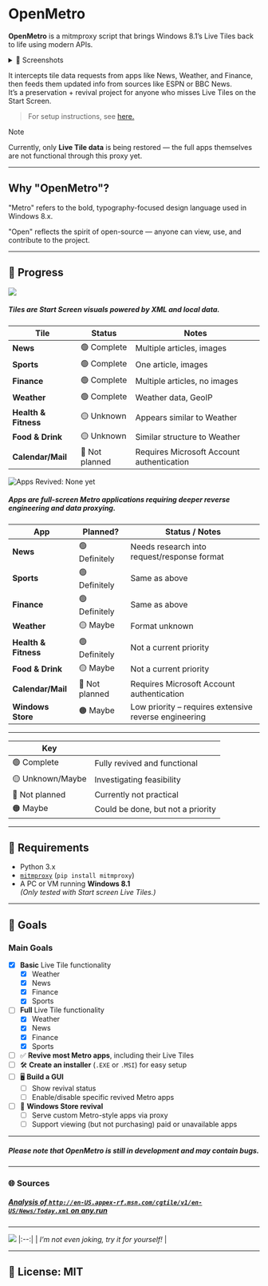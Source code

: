 # OpenMetro

**OpenMetro** is a mitmproxy script that brings Windows 8.1’s Live Tiles back to life using modern APIs.

<details>
<summary>📸 Screenshots</summary>

![LiveTilesStatic](https://github.com/user-attachments/assets/2ffc4aa7-5d50-4523-a0b8-0c2464bd609f)
|:--:| 
| *Live Tiles via OpenMetro* |

![NewsTileUpdate](https://github.com/user-attachments/assets/65d9a13e-cdd4-4d71-8abb-e23f3204b9be)
|:--:| 
| *A Live Tile updating via OpenMetro.* |

</details>

It intercepts tile data requests from apps like News, Weather, and Finance, then feeds them updated info from sources like ESPN or BBC News.  
It’s a preservation + revival project for anyone who misses Live Tiles on the Start Screen.

> For setup instructions, see [here.](./setup.md)

> [!NOTE]
> Currently, only **Live Tile data** is being restored — the full apps themselves are not functional through this proxy yet.

---

## Why "OpenMetro"?

"Metro" refers to the bold, typography-focused design language used in Windows 8.x.

"Open" reflects the spirit of open-source — anyone can view, use, and contribute to the project.

---

## 🚧 Progress 
![](https://img.shields.io/badge/Tiles%20Revived-4%2F7-brightgreen) 
##### Tiles are Start Screen visuals powered by XML and local data.
| Tile                | Status             | Notes                                  |
|---------------------|--------------------|----------------------------------------|
| **News**            | 🟢 Complete         | Multiple articles, images                |
| **Sports**          | 🟢 Complete         | One article, images                      |
| **Finance**         | 🟢 Complete         | Multiple articles, no images             |
| **Weather**         | 🟢 Complete         | Weather data, GeoIP                      |
| **Health & Fitness**| 🟡 Unknown          | Appears similar to Weather               |
| **Food & Drink**    | 🟡 Unknown          | Similar structure to Weather             |
| **Calendar/Mail**   | 🔴 Not planned      | Requires Microsoft Account authentication|

![Apps Revived: None yet](https://img.shields.io/badge/Apps%20Revived%3A-None_yet-darkred)

##### Apps are full-screen Metro applications requiring deeper reverse engineering and data proxying.
| App                  | Planned?         | Status / Notes                                 |
|----------------------|------------------|------------------------------------------------|
| **News**             | 🟢 Definitely     | Needs research into request/response format    |
| **Sports**           | 🟢 Definitely     | Same as above                                  |
| **Finance**          | 🟢 Definitely     | Same as above                                  |
| **Weather**          | 🟡 Maybe          | Format unknown                                 |
| **Health & Fitness** | 🟢 Definitely     | Not a current priority                         |
| **Food & Drink**     | 🟡 Maybe          | Not a current priority                         |
| **Calendar/Mail**    | 🔴 Not planned    | Requires Microsoft Account authentication      |
| **Windows Store**    | 🟠 Maybe          | Low priority – requires extensive reverse engineering |

---

| Key                  |                                  |
|----------------------|----------------------------------|
| 🟢 Complete          | Fully revived and functional     |
| 🟡 Unknown/Maybe     | Investigating feasibility        |
| 🔴 Not planned       | Currently not practical          |
| 🟠 Maybe             | Could be done, but not a priority|

---

## 🧰 Requirements

- Python 3.x
- [`mitmproxy`](https://mitmproxy.org) (`pip install mitmproxy`)
- A PC or VM running **Windows 8.1**  
  *(Only tested with Start screen Live Tiles.)*

---

## 🎯 Goals

### Main Goals
- [x] **Basic** Live Tile functionality
  - [x] Weather
  - [x] News
  - [x] Finance
  - [x] Sports
- [ ] **Full** Live Tile functionality
  - [x] Weather
  - [x] News
  - [x] Finance
  - [x] Sports
- [ ] ✅ **Revive most Metro apps**, including their Live Tiles
- [ ] 🛠️ **Create an installer** (`.EXE` or `.MSI`) for easy setup
- [ ] 🖥️ **Build a GUI**
  - [ ] Show revival status
  - [ ] Enable/disable specific revived Metro apps
- [ ] 🏬 **Windows Store revival**
  - [ ] Serve custom Metro-style apps via proxy
  - [ ] Support viewing (but not purchasing) paid or unavailable apps

---
##### Please note that OpenMetro is still in development and may contain bugs.
---
### 🌐 Sources
##### [Analysis of `http://en-US.appex-rf.msn.com/cgtile/v1/en-US/News/Today.xml` on any.run](https://any.run/report/0170ceadd75b172e238c8c1c4cd1ab8d6df5aefde999733295ccf57d007630ea/c1ed3fbc-4ea6-4d0f-ac4b-12580eeb9f32)
---

![](https://img.shields.io/badge/Mentioned%20by-Copilot-blueviolet?logo=microsoft) 
|:--:| 
| *I’m not even joking, try it for yourself!* |

---
## 📜 License: MIT

